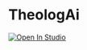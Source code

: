 # TheologAi

<a target="https://lightning.ai/hawthornewipes23/language-model/studios/guziks-word/" href="[https://lightning.ai/hawthornewipes23/language-model/studios/guziks-word/]">
  <img src="https://pl-bolts-doc-images.s3.us-east-2.amazonaws.com/app-2/studio-badge.svg" alt="Open In Studio"/>
</a>
